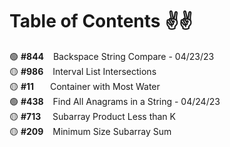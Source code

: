 # Table of Contents ✌✌

🟢 **#844** &ensp; Backspace String Compare - 04/23/23 <br />
🟡 **#986** &ensp; Interval List Intersections <br />
🟡 **#11**  &emsp;&nbsp; Container with Most Water <br />
🟢 **#438** &ensp; Find All Anagrams in a String - 04/24/23 <br />
🟡 **#713** &ensp;&nbsp; Subarray Product Less than K <br />
🟡 **#209** &ensp; Minimum Size Subarray Sum <br />
